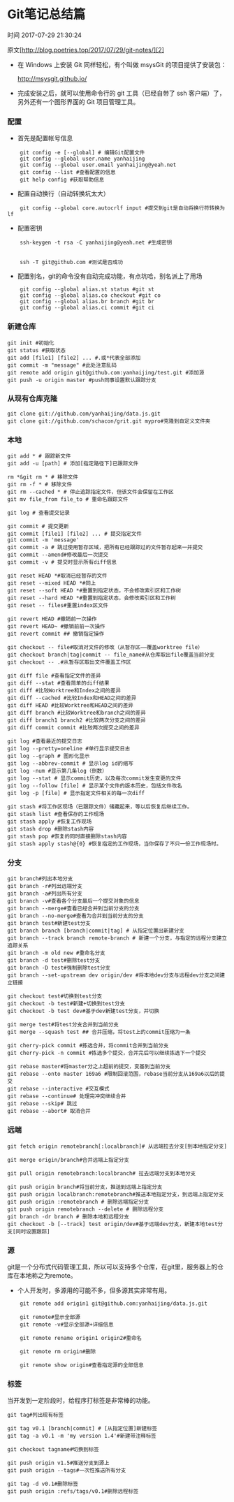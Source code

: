 # Git笔记总结篇

 时间 2017-07-29 21:30:24 

原文[http://blog.poetries.top/2017/07/29/git-notes/][2]



* 在 Windows 上安装 Git 同样轻松，有个叫做 msysGit 的项目提供了安装包：

    http://msysgit.github.io/

* 完成安装之后，就可以使用命令行的 git 工具（已经自带了 ssh 客户端）了，另外还有一个图形界面的 Git 项目管理工具。

### 配置 

* 首先是配置帐号信息
```
    git config -e [--global] # 编辑Git配置文件
    git config --global user.name yanhaijing
    git config --global user.email yanhaijing@yeah.net
    git config --list #查看配置的信息
    git help config #获取帮助信息
```

* 配置自动换行（自动转换坑太大）
```
    git config --global core.autocrlf input #提交到git是自动将换行符转换为lf
```

* 配置密钥
```
    ssh-keygen -t rsa -C yanhaijing@yeah.net #生成密钥
    

    ssh -T git@github.com #测试是否成功
```

* 配置别名，git的命令没有自动完成功能，有点坑哈，别名派上了用场
```
    git config --global alias.st status #git st
    git config --global alias.co checkout #git co
    git config --global alias.br branch #git br
    git config --global alias.ci commit #git ci
```

### 新建仓库 

    git init #初始化
    git status #获取状态
    git add [file1] [file2] ... #.或*代表全部添加
    git commit -m "message" #此处注意乱码
    git remote add origin git@github.com:yanhaijing/test.git #添加源
    git push -u origin master #push同事设置默认跟踪分支
    

### 从现有仓库克隆 

    git clone git://github.com/yanhaijing/data.js.git    
    git clone git://github.com/schacon/grit.git mypro#克隆到自定义文件夹
    

### 本地 

    git add * # 跟踪新文件
    git add -u [path] # 添加[指定路径下]已跟踪文件
    
    rm *&git rm * # 移除文件
    git rm -f * # 移除文件
    git rm --cached * # 停止追踪指定文件，但该文件会保留在工作区
    git mv file_from file_to # 重命名跟踪文件
    
    git log # 查看提交记录
    
    git commit # 提交更新    
    git commit [file1] [file2] ... # 提交指定文件    
    git commit -m 'message'
    git commit -a # 跳过使用暂存区域，把所有已经跟踪过的文件暂存起来一并提交
    git commit --amend#修改最后一次提交
    git commit -v # 提交时显示所有diff信息
    
    git reset HEAD *#取消已经暂存的文件
    git reset --mixed HEAD *#同上
    git reset --soft HEAD *#重置到指定状态，不会修改索引区和工作树
    git reset --hard HEAD *#重置到指定状态，会修改索引区和工作树
    git reset -- files#重置index区文件
    
    git revert HEAD #撤销前一次操作
    git revert HEAD~ #撤销前前一次操作
    git revert commit ## 撤销指定操作
    
    git checkout -- file#取消对文件的修改（从暂存区——覆盖worktree file）
    git checkout branch|tag|commit -- file_name#从仓库取出file覆盖当前分支
    git checkout -- .#从暂存区取出文件覆盖工作区
    
    git diff file #查看指定文件的差异
    git diff --stat #查看简单的diff结果
    git diff #比较Worktree和Index之间的差异
    git diff --cached #比较Index和HEAD之间的差异
    git diff HEAD #比较Worktree和HEAD之间的差异
    git diff branch #比较Worktree和branch之间的差异
    git diff branch1 branch2 #比较两次分支之间的差异
    git diff commit commit #比较两次提交之间的差异
    
    git log #查看最近的提交日志
    git log --pretty=oneline #单行显示提交日志
    git log --graph # 图形化显示
    git log --abbrev-commit # 显示log id的缩写
    git log -num #显示第几条log（倒数）
    git log --stat # 显示commit历史，以及每次commit发生变更的文件
    git log --follow [file] # 显示某个文件的版本历史，包括文件改名
    git log -p [file] # 显示指定文件相关的每一次diff
    
    git stash #将工作区现场（已跟踪文件）储藏起来，等以后恢复后继续工作。
    git stash list #查看保存的工作现场
    git stash apply #恢复工作现场
    git stash drop #删除stash内容
    git stash pop #恢复的同时直接删除stash内容
    git stash apply stash@{0} #恢复指定的工作现场，当你保存了不只一份工作现场时。
    

### 分支 

    git branch#列出本地分支
    git branch -r#列出远端分支
    git branch -a#列出所有分支
    git branch -v#查看各个分支最后一个提交对象的信息
    git branch --merge#查看已经合并到当前分支的分支
    git branch --no-merge#查看为合并到当前分支的分支
    git branch test#新建test分支
    git branch branch [branch|commit|tag] # 从指定位置出新建分支
    git branch --track branch remote-branch # 新建一个分支，与指定的远程分支建立追踪关系
    git branch -m old new #重命名分支
    git branch -d test#删除test分支
    git branch -D test#强制删除test分支
    git branch --set-upstream dev origin/dev #将本地dev分支与远程dev分支之间建立链接
    
    git checkout test#切换到test分支
    git checkout -b test#新建+切换到test分支
    git checkout -b test dev#基于dev新建test分支，并切换
    
    git merge test#将test分支合并到当前分支
    git merge --squash test ## 合并压缩，将test上的commit压缩为一条
    
    git cherry-pick commit #拣选合并，将commit合并到当前分支
    git cherry-pick -n commit #拣选多个提交，合并完后可以继续拣选下一个提交
    
    git rebase master#将master分之上超前的提交，变基到当前分支
    git rebase --onto master 169a6 #限制回滚范围，rebase当前分支从169a6以后的提交
    git rebase --interactive #交互模式    
    git rebase --continue# 处理完冲突继续合并    
    git rebase --skip# 跳过    
    git rebase --abort# 取消合并
    

### 远端 

    git fetch origin remotebranch[:localbranch]# 从远端拉去分支[到本地指定分支]
    
    git merge origin/branch#合并远端上指定分支
    
    git pull origin remotebranch:localbranch# 拉去远端分支到本地分支
    
    git push origin branch#将当前分支，推送到远端上指定分支
    git push origin localbranch:remotebranch#推送本地指定分支，到远端上指定分支
    git push origin :remotebranch # 删除远端指定分支
    git push origin remotebranch --delete # 删除远程分支
    git branch -dr branch # 删除本地和远程分支
    git checkout -b [--track] test origin/dev#基于远端dev分支，新建本地test分支[同时设置跟踪]
    

### 源 

git是一个分布式代码管理工具，所以可以支持多个仓库，在git里，服务器上的仓库在本地称之为remote。

* 个人开发时，多源用的可能不多，但多源其实非常有用。
```
    git remote add origin1 git@github.com:yanhaijing/data.js.git
    
    git remote#显示全部源
    git remote -v#显示全部源+详细信息
    
    git remote rename origin1 origin2#重命名
    
    git remote rm origin#删除
    
    git remote show origin#查看指定源的全部信息
```

### 标签 

当开发到一定阶段时，给程序打标签是非常棒的功能。

    git tag#列出现有标签    
    
    git tag v0.1 [branch|commit] # [从指定位置]新建标签
    git tag -a v0.1 -m 'my version 1.4'#新建带注释标签
    
    git checkout tagname#切换到标签
    
    git push origin v1.5#推送分支到源上
    git push origin --tags#一次性推送所有分支
    
    git tag -d v0.1#删除标签
    git push origin :refs/tags/v0.1#删除远程标签


[2]: http://blog.poetries.top/2017/07/29/git-notes/
